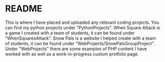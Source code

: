 # README
This is where I have placed and uploaded any relevant coding projects.
You can find my python projects under "PythonProjects".
When Square Attack is a game I created with a team of students, it can be found under "WhenSquaresAttack".
Snow Pals is a website I helped create with a team of students, it can be found under "WebProjects/SnowPalsGroupProject".
Under "WebProjects" there are some examples of PHP content I have worked with as well as a work-in-progress custom protfolio page.
